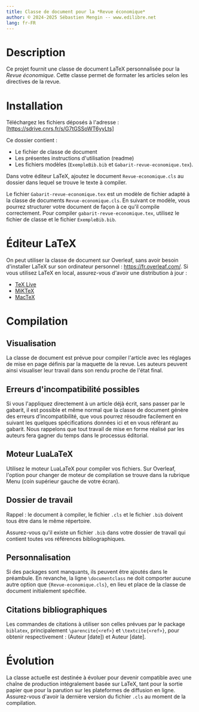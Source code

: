 ```yaml
---
title: Classe de document pour la *Revue économique*
author: © 2024-2025 Sébastien Mengin -- www.edilibre.net
lang: fr-FR
---
```


# Description
Ce projet fournit une classe de document LaTeX personnalisée pour la *Revue économique*. Cette classe permet de formater les articles selon les directives de la revue.

# Installation
Téléchargez les fichiers déposés à l'adresse : [https://sdrive.cnrs.fr/s/G7tGSSoWT6yyLts]

Ce dossier contient :
- Le fichier de classe de document
- Les présentes instructions d'utilisation (readme)
- Les fichiers modèles (`ExempleBib.bib` et `Gabarit-revue-economique.tex`).

Dans votre éditeur LaTeX, ajoutez le document `Revue-economique.cls` au dossier dans lequel se trouve le texte à compiler.

Le fichier `Gabarit-revue-economique.tex` est un modèle de fichier adapté à la classe de documents `Revue-economique.cls`. En suivant ce modèle, vous pourrez structurer votre document de façon à ce qu'il compile correctement. Pour compiler `gabarit-revue-economique.tex`, utilisez le fichier de classe et le fichier `ExempleBib.bib`.

# Éditeur LaTeX
On peut utiliser la classe de document sur Overleaf, sans avoir besoin d'installer LaTeX sur son ordinateur personnel : https://fr.overleaf.com/. Si vous utilisez LaTeX en local, assurez-vous d'avoir une distribution à jour :

- [TeX Live](https://www.tug.org/texlive/)
- [MiKTeX](https://miktex.org/)
- [MacTeX](https://www.tug.org/mactex/)

# Compilation

## Visualisation

La classe de document est prévue pour compiler l'article avec les réglages de mise en page définis par la maquette de la revue. Les auteurs peuvent ainsi visualiser leur travail dans son rendu proche de l'état final. 

## Erreurs d'incompatibilité possibles
Si vous l'appliquez directement à un article déjà écrit, sans passer par le gabarit, il est possible et même normal que la classe de document génère des erreurs d’incompatibilité, que vous pourrez résoudre facilement en suivant les quelques spécifications données ici et en vous référant au gabarit. Nous rappelons que tout travail de mise en forme réalisé par les auteurs fera gagner du temps dans le processus éditorial.

## Moteur LuaLaTeX
Utilisez le moteur LuaLaTeX pour compiler vos fichiers. Sur Overleaf, l'option pour changer de moteur de compilation se trouve dans la rubrique Menu (coin supérieur gauche de votre écran). 

## Dossier de travail
Rappel : le document à compiler, le fichier `.cls` et le fichier `.bib` doivent tous être dans le même répertoire.

Assurez-vous qu'il existe un fichier `.bib` dans votre dossier de travail qui contient toutes vos références bibliographiques.

## Personnalisation
Si des packages sont manquants, ils peuvent être ajoutés dans le préambule. En revanche, la ligne `\documentclass` ne doit comporter aucune autre option que `{Revue-economique.cls}`, en lieu et place de la classe de document initialement spécifiée.

## Citations bibliographiques

Les commandes de citations à utiliser son celles prévues par le package `biblatex`, principalement `\parencite{<ref>}` et `\textcite{<ref>}`, pour obtenir respectivement : (Auteur [date]) et Auteur [date].

# Évolution

La classe actuelle est destinée à évoluer pour devenir compatible avec une chaîne de production intégralement basée sur LaTeX, tant pour la sortie papier que pour la parution sur les plateformes de diffusion en ligne.
Assurez-vous d'avoir la dernière version du fichier `.cls` au moment de la compilation.

